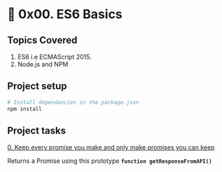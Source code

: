 # :book: 0x00. ES6 Basics
## Topics Covered
1. ES6 i.e ECMAScript 2015.
2. Node.js and NPM

## Project setup
```bash
# Install dependancies in the package.json
npm install
```

## Project tasks

[0. Keep every promise you make and only make promises you can keep](https://github.com/ehabsmh/alx-backend-javascript/blob/main/0x01-ES6_promise/0-promise.js)

Returns a Promise using this prototype **`function getResponseFromAPI()`**
